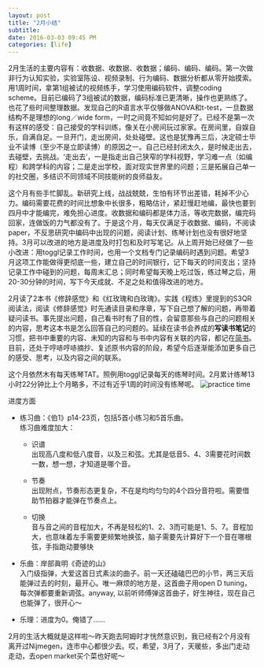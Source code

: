 ```yaml
---
layout: post
title: "2月小结"
subtitle:
date: 2016-03-03 09:45 PM
categories: [life]
---
```

2月生活的主要内容有：收数据、收数据、收数据；编码、编码、编码。第一次做非行为认知实验，实验室陈设、视频录制、行为编码、数据分析都从零开始摸索。用1周时间，拿第1组被试的视频练手，学习使用编码软件，调整coding scheme。目前已编码了3组被试的数据，编码标准已更清晰，操作也更熟练了。也花了些时间整理数据。发现自己的R语言水平仅够做ANOVA和t-test，一旦数据结构不是理想的long／wide form，一时之间竟不知如何是好了。已经不是第一次有这样的感受：自己接受的学科训练，像关在小房间玩过家家。在房间里，自娱自乐，自满自足。一旦开门，走出房间，处处碰壁。这也是犹豫再三后，决定硕士毕业不读博（至少不是立即读博）的原因之一。自己已经封闭太久，是时候走出去，去碰壁，去挑战。‘走出去’，一是指走出自己狭窄的学科视野，学习难一点（如编程）和跨学科的内容；二是走出学校，面对现实世界里的问题；三是拓展自己单一的社交圈，多结识不同领域不同技能树的良师益友。   

这个月有些手忙脚乱。新研究上线，战战兢兢，生怕有环节出差错，耗掉不少心力。编码需要花费的时间比想象中长很多，粗略估计，紧赶慢赶地编，最快也要到四月中才能编完，难免担心进度。收数据和编码都是体力活，等收完数据，编完码回家，连做饭的力气都没有了。于是这个月，每天仅满足于收数据、编码，不阅读paper，不反思研究中编码中出现的问题，阅读计划、练琴计划也没有很好地坚持。3月可以改进的地方是进度及时打包和及时写笔记。从上周开始已经做了一些小改进：用toggl记录工作时间，也用一个文档专门记录编码时遇到问题。希望3月这项工作能做得更彻底一些，建立自己的时间银行，记下每天的时间支出；坚持记录工作中碰到的问题，每周末汇总；同时希望每天晚上吃过饭，练过琴之后，用20-30分钟的时间，写下今天成就、不足之处和值得改进的地方。  

2月读了2本书《修辞感觉》和《红玫瑰和白玫瑰》。实践《程炼》里提到的S3QR阅读法，阅读《修辞感觉》时先通读目录和序章，写下自己想了解的问题，再带着疑问读书。事先提出问题，自己看书时有了目的性，会留意那些与自己的问题相关的内容，思考这本书是怎么回答自己的问题的。延续在读书会养成的**写读书笔记**的习惯，把书中重要的内容、未知的内容和与书中内容有关联的内容，都记在[简书](http://www.jianshu.com/users/52af8e77a1c8/latest_articles)。目前，还处于哼哧哼哧摘抄、复述原书内容的阶段，希望今后逐渐能添加更多自己的感受、思考，以及内容之间的联系。  

这个月依然木有每天练琴TAT。照例用toggl记录每天的练琴时间。2月累计练琴13小时22分钟比上个月略多，不过有近乎1周的时间没有练琴呢。
![practice time](https://cloud.githubusercontent.com/assets/7939847/13510553/53f12392-e191-11e5-9952-eef80d7f3253.png)
  
进度方面  
  
       
- 练习曲：《伯1》p14-23页，包括5首小练习和5首乐曲。    
练习曲难度加大：    

  - 识谱  
  出现高八度和低八度音，以及三和弦。尤其是低音5、4、3需要花时间数一数，想一想，才知道是哪个音。    
  
  - 节奏  
  出现附点，节奏形态更复杂，不在是均均匀匀的4个四分音符啦。需要借助节拍器才能弹在节奏点上。    
  
  - 切换  
  音与音之间的音程加大，不再是轻松的1、2、3而可能是1、5、7。音程加大，也意味着左手需要更频繁地换弦，脑子需要先计算好下一个音在哪根弦，手指跑动要够快     
  
- 乐曲：岸部眞明《奇迹的山》  
入门级指弹，大爱这首日式素淡的曲子。前一天还磕磕巴巴的小节，两三天后能弹过去的时刻，最开心。唯一麻烦的地方是，这首曲子用open D tuning，每次弹都要重新调弦。anyway, 以前听师傅弹这首曲子，好生神往，现在自己也能弹了，很开心～     
  
- 乐理：进度为0。俺错了……  

2月的生活大概就是这样啦～昨天跑去阿姆时才恍然意识到，我已经有2个月没有离开过Nijmegen，连市中心都很少去。哎，希望，3月了，天暖些，多出门走动走动，去open market买个菜也好呢～




  





  

   







  

